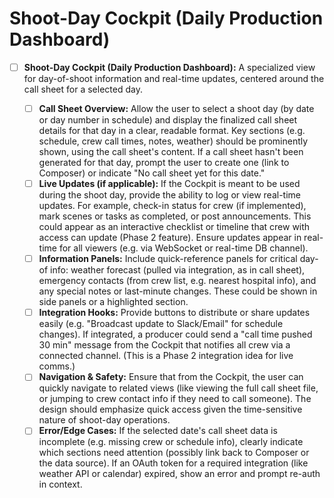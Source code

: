 # Shoot-Day Cockpit (Daily Production Dashboard)

* [ ] **Shoot-Day Cockpit (Daily Production Dashboard):** A specialized view for day-of-shoot information and real-time updates, centered around the call sheet for a selected day.

  * [ ] **Call Sheet Overview:** Allow the user to select a shoot day (by date or day number in schedule) and display the finalized call sheet details for that day in a clear, readable format. Key sections (e.g. schedule, crew call times, notes, weather) should be prominently shown, using the call sheet's content. If a call sheet hasn't been generated for that day, prompt the user to create one (link to Composer) or indicate "No call sheet yet for this date."
  * [ ] **Live Updates (if applicable):** If the Cockpit is meant to be used during the shoot day, provide the ability to log or view real-time updates. For example, check-in status for crew (if implemented), mark scenes or tasks as completed, or post announcements. This could appear as an interactive checklist or timeline that crew with access can update (Phase 2 feature). Ensure updates appear in real-time for all viewers (e.g. via WebSocket or real-time DB channel).
  * [ ] **Information Panels:** Include quick-reference panels for critical day-of info: weather forecast (pulled via integration, as in call sheet), emergency contacts (from crew list, e.g. nearest hospital info), and any special notes or last-minute changes. These could be shown in side panels or a highlighted section.
  * [ ] **Integration Hooks:** Provide buttons to distribute or share updates easily (e.g. "Broadcast update to Slack/Email" for schedule changes). If integrated, a producer could send a "call time pushed 30 min" message from the Cockpit that notifies all crew via a connected channel. (This is a Phase 2 integration idea for live comms.)
  * [ ] **Navigation & Safety:** Ensure that from the Cockpit, the user can quickly navigate to related views (like viewing the full call sheet file, or jumping to crew contact info if they need to call someone). The design should emphasize quick access given the time-sensitive nature of shoot-day operations.
  * [ ] **Error/Edge Cases:** If the selected date's call sheet data is incomplete (e.g. missing crew or schedule info), clearly indicate which sections need attention (possibly link back to Composer or the data source). If an OAuth token for a required integration (like weather API or calendar) expired, show an error and prompt re-auth in context.
